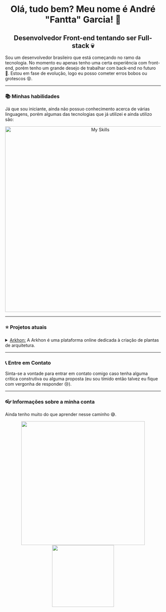 <h1 align="center">Olá, tudo bem? Meu nome é André "Fantta" Garcia! 👋</h1>
<h2 align="center">Desenvolvedor Front-end tentando ser Full-stack 💀</h2>
<p>Sou um desenvolvedor brasileiro que está começando no ramo da tecnologia. No momento eu apenas tenho uma certa experiência com front-end, porém tenho um grande desejo de trabalhar com back-end no futuro 🫠. Estou em fase de evolução, logo eu posso cometer erros bobos ou grotescos 😵.</p>

---

<h3>📚 Minhas habilidades</h3>
<p>Já que sou iniciante, ainda não possuo conhecimento acerca de várias linguagens, porém algumas das tecnologias que já utilizei e ainda utilizo são:</p>
<div align="center"><a href="https://skillicons.dev"><img width="600" src="https://skillicons.dev/icons?i=html,css,tailwindcss,bootstrap,javascript,typescript,svelte,python,php,wordpress&theme=dark&perline=15" alt="My Skills"/></a></div>

--- 

<h3>⭐ Projetos atuais</h3>
<details>
  <summary><a href="https://github.com/swibly">Arkhon:</a> A Arkhon é uma plataforma online dedicada à criação de plantas de arquitetura.</summary>
  
  <p>Eu e o meu grupo de TCC estamos desenvolvendo o projeto da Arkhon nos últimos meses. Este é um projeto que vem sendo bastante interessante para o meu aprendizado, pois por conta dele aprendi a trabalhar com certas tecnologias.</p>

  <p>Tecnologias utilizadas até o momento:</p>
  <ul>
    <li>Sveltekit</li>
    <li>TailwindCSS + DaisyUI</li>
    <li>TypeScript</li>
    <li>ThreeJS (ainda em fase de testes)</li>
  </ul>
</details>

--- 

<h3>📞 Entre em Contato</h3>
<p>Sinta-se a vontade para entrar em contato comigo caso tenha alguma crítica construtiva ou alguma proposta (eu sou tímido então talvez eu fique com vergonha de responder 😢).</p>

--- 

<h3>👓 Informações sobre a minha conta</h3>
<p>Ainda tenho muito do que aprender nesse caminho 😅.</p>

<div align="center"><img width="400" src="https://github-readme-stats.vercel.app/api/top-langs/?username=Fantta8820&theme=transparent&show_icons=true&hide_border=true&layout=compact"></div>

<div align="center"><img width="200" src="https://shorturl.at/HUJ2j"></div>
